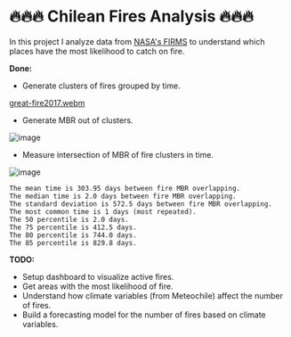 # 🔥🔥🔥 Chilean Fires Analysis 🔥🔥🔥

In this project I analyze data from [NASA's FIRMS](https://earthdata.nasa.gov/firms) to understand which places have the most likelihood to catch on fire.

**Done:**
- Generate clusters of fires grouped by time.
  
[great-fire2017.webm](https://github.com/sebastiantare/chileanfires/assets/106767449/1c7a7a55-a0a7-4444-92a1-b9a818edb293)

- Generate MBR out of clusters.

![image](https://github.com/sebastiantare/chileanfires/assets/106767449/dfb10585-ca64-4d1b-a3d6-3e038498dc86)

- Measure intersection of MBR of fire clusters in time.

![image](https://github.com/sebastiantare/chileanfires/assets/106767449/20d75a46-d768-445e-b35a-35026c41754e)

    The mean time is 303.95 days between fire MBR overlapping.
    The median time is 2.0 days between fire MBR overlapping.
    The standard deviation is 572.5 days between fire MBR overlapping.
    The most common time is 1 days (most repeated).
    The 50 percentile is 2.0 days.
    The 75 percentile is 412.5 days.
    The 80 percentile is 744.0 days.
    The 85 percentile is 829.8 days.


**TODO:**

- Setup dashboard to visualize active fires.
- Get areas with the most likelihood of fire.
- Understand how climate variables (from Meteochile) affect the number of fires.
- Build a forecasting model for the number of fires based on climate variables.
